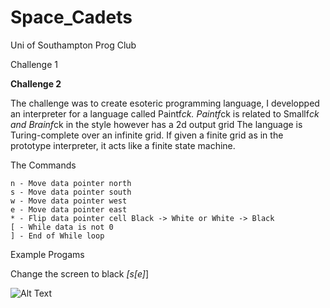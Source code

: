 # Space_Cadets
Uni of Southampton Prog Club

Challenge 1


<b>Challenge 2</b>

The challenge was to create esoteric programming language, I developped an interpreter for a language called Paintf*ck.
Paintf*ck is related to Smallf*ck and Brainf*ck in the style however has a 2d output grid
The language is Turing-complete over an infinite grid. If given a finite grid as in the prototype interpreter, it acts like a finite state machine.

The Commands

    n - Move data pointer north
    s - Move data pointer south
    w - Move data pointer west
    e - Move data pointer east
    * - Flip data pointer cell Black -> White or White -> Black
    [ - While data is not 0
    ] - End of While loop
    
Example Progams

Change the screen to black
*[s[e]*]

![Alt Text](https://media.giphy.com/media/vFKqnCdLPNOKc/giphy.gif)
